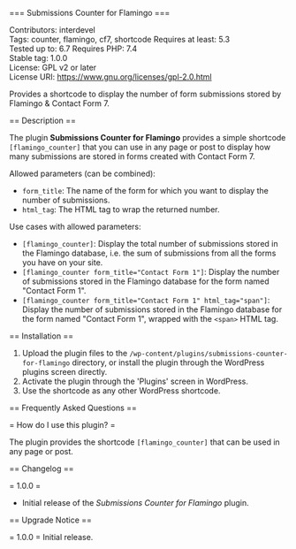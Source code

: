 === Submissions Counter for Flamingo ===

Contributors: interdevel  
Tags: counter, flamingo, cf7, shortcode
Requires at least: 5.3  
Tested up to: 6.7 
Requires PHP: 7.4  
Stable tag: 1.0.0  
License: GPL v2 or later  
License URI: https://www.gnu.org/licenses/gpl-2.0.html  

Provides a shortcode to display the number of form submissions stored by Flamingo & Contact Form 7.

== Description ==

The plugin **Submissions Counter for Flamingo** provides a simple shortcode `[flamingo_counter]` that you can use in any page or post to display how many submissions are stored in forms created with Contact Form 7.

Allowed parameters (can be combined):

* `form_title`: The name of the form for which you want to display the number of submissions.
* `html_tag`: The HTML tag to wrap the returned number.

Use cases with allowed parameters:

* `[flamingo_counter]`: Display the total number of submissions stored in the Flamingo database, i.e. the sum of submissions from all the forms you have on your site.
* `[flamingo_counter form_title="Contact Form 1"]`: Display the number of submissions stored in the Flamingo database for the form named "Contact Form 1".
* `[flamingo_counter form_title="Contact Form 1" html_tag="span"]`: Display the number of submissions stored in the Flamingo database for the form named "Contact Form 1", wrapped with the `<span>` HTML tag.

== Installation ==

1. Upload the plugin files to the `/wp-content/plugins/submissions-counter-for-flamingo` directory, or install the plugin through the WordPress plugins screen directly.
2. Activate the plugin through the 'Plugins' screen in WordPress.
3. Use the shortcode as any other WordPress shortcode.

== Frequently Asked Questions ==

= How do I use this plugin? =

The plugin provides the shortcode `[flamingo_counter]` that can be used in any page or post.

== Changelog ==

= 1.0.0 =
* Initial release of the _Submissions Counter for Flamingo_ plugin.

== Upgrade Notice ==

= 1.0.0 =
Initial release.
